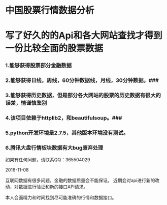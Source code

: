 中国股票行情数据分析
=================================================
写了好久的的Api和各大网站查找才得到一份比较全面的股票数据
=================================================


### 1.能够获得股票部分金融数据 ###
### 2.能够获得日线，周线，60分钟数据线，月线，30分钟数据。###
### 3.能够获得历史数据，但是部分各大网站的股票的历史数据有很大的误差，情谨慎鉴别 ###
### 4.该项目依赖于httplib2，和beautifulsoup。###
### 5.python开发环境是2.7.5，其他版本环境没有测试。 ###
### 6.腾讯大盘行情板块数据有大bug废弃处理

如果有任何问题，请联系QQ：365504029

2016-11-08

互联网数据有很多问题，金融的数据质量会不能保证。
近期会对api进行新的改动，对数据进行验证和新的接口API请求。

本人会画精力和时间找到尽可能准确的行情和数据接口。



